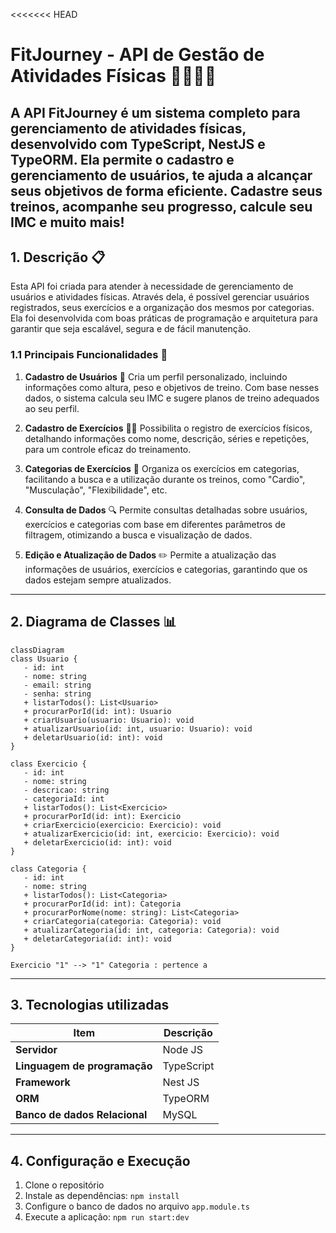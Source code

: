 <<<<<<< HEAD

# FitJourney - API de Gestão de Atividades Físicas 🏋️‍♂️🏃‍♀️

## A API FitJourney é um sistema completo para gerenciamento de atividades físicas, desenvolvido com TypeScript, NestJS e TypeORM. Ela permite o cadastro e gerenciamento de usuários, te ajuda a alcançar seus objetivos de forma eficiente. Cadastre seus treinos, acompanhe seu progresso, calcule seu IMC e muito mais!

## 1. Descrição 📋

Esta API foi criada para atender à necessidade de gerenciamento de usuários e atividades físicas. Através dela, é possível gerenciar usuários registrados, seus exercícios e a organização dos mesmos por categorias. Ela foi desenvolvida com boas práticas de programação e arquitetura para garantir que seja escalável, segura e de fácil manutenção.

### 1.1 Principais Funcionalidades 🚀

1. **Cadastro de Usuários** 👤
   Cria um perfil personalizado, incluindo informações como altura, peso e objetivos de treino. Com base nesses dados, o sistema calcula seu IMC e sugere planos de treino adequados ao seu perfil.

2. **Cadastro de Exercícios** 🏋️‍♂️
   Possibilita o registro de exercícios físicos, detalhando informações como nome, descrição, séries e repetições, para um controle eficaz do treinamento.

3. **Categorias de Exercícios** 📂
   Organiza os exercícios em categorias, facilitando a busca e a utilização durante os treinos, como "Cardio", "Musculação", "Flexibilidade", etc.

4. **Consulta de Dados** 🔍
   Permite consultas detalhadas sobre usuários, exercícios e categorias com base em diferentes parâmetros de filtragem, otimizando a busca e visualização de dados.

5. **Edição e Atualização de Dados** ✏️
   Permite a atualização das informações de usuários, exercícios e categorias, garantindo que os dados estejam sempre atualizados.

---

## 2. Diagrama de Classes 📊

```mermaid
classDiagram
class Usuario {
   - id: int
   - nome: string
   - email: string
   - senha: string
   + listarTodos(): List<Usuario>
   + procurarPorId(id: int): Usuario
   + criarUsuario(usuario: Usuario): void
   + atualizarUsuario(id: int, usuario: Usuario): void
   + deletarUsuario(id: int): void
}

class Exercicio {
   - id: int
   - nome: string
   - descricao: string
   - categoriaId: int
   + listarTodos(): List<Exercicio>
   + procurarPorId(id: int): Exercicio
   + criarExercicio(exercicio: Exercicio): void
   + atualizarExercicio(id: int, exercicio: Exercicio): void
   + deletarExercicio(id: int): void
}

class Categoria {
   - id: int
   - nome: string
   + listarTodos(): List<Categoria>
   + procurarPorId(id: int): Categoria
   + procurarPorNome(nome: string): List<Categoria>
   + criarCategoria(categoria: Categoria): void
   + atualizarCategoria(id: int, categoria: Categoria): void
   + deletarCategoria(id: int): void
}

Exercicio "1" --> "1" Categoria : pertence a
```

---

## 3. Tecnologias utilizadas

| Item                          | Descrição  |
| ----------------------------- | ---------- |
| **Servidor**                  | Node JS    |
| **Linguagem de programação**  | TypeScript |
| **Framework**                 | Nest JS    |
| **ORM**                       | TypeORM    |
| **Banco de dados Relacional** | MySQL      |

---

## 4. Configuração e Execução

1. Clone o repositório
2. Instale as dependências: `npm install`
3. Configure o banco de dados no arquivo `app.module.ts`
4. Execute a aplicação: `npm run start:dev`
